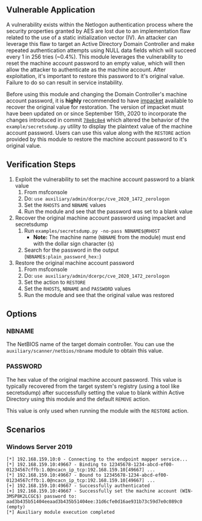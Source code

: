 ## Vulnerable Application
A vulnerability exists within the Netlogon authentication process where the security properties granted by AES are lost
due to an implementation flaw related to the use of a static initialization vector (IV). An attacker can leverage this
flaw to target an Active Directory Domain Controller and make repeated authentication attempts using NULL data fields
which will succeed every 1 in 256 tries (~0.4%). This module leverages the vulnerability to reset the machine account
password to an empty value, which will then allow the attacker to authenticate as the machine account. After
exploitation, it's important to restore this password to it's original value. Failure to do so can result in service
instability.

Before using this module and changing the Domain Controller's machine account password, it is **highly** recommended to
have [impacket](https://github.com/SecureAuthCorp/impacket) available to recover the original value for restoration. The
version of impacket must have been updated on or since September 15th, 2020 to incorporate the changes introduced in
commit [`78e8c8e4`](https://github.com/SecureAuthCorp/impacket/commit/78e8c8e41b3f163f1271a01ce3f2bf3bb880f687) which
altered the behavior of the `example/secretsdump.py` utility to display the plaintext value of the machine account
password. Users can use this value along with the `RESTORE` action provided by this module to restore the machine
account password to it's original value.

## Verification Steps

1. Exploit the vulnerability to set the machine account password to a blank value
    1. From msfconsole
    1. Do: `use auxiliary/admin/dcerpc/cve_2020_1472_zerologon`
    1. Set the `RHOSTS` and `NBNAME` values
    1. Run the module and see that the password was set to a blank value
1. Recover the original machine account password using impacket and secretsdump
    1. Run `examples/secretsdump.py -no-pass NBNAME$@RHOST`
        * **Note:** The machine name (`NBNAME` from the module) must end with the dollar sign character (`$`)
    1. Search for the password in the output (`NBNAME$:plain_password_hex:`)
1. Restore the original machine account password
    1. From msfconsole
    1. Do: `use auxiliary/admin/dcerpc/cve_2020_1472_zerologon`
    1. Set the action to `RESTORE`
    1. Set the `RHOSTS`, `NBNAME` and `PASSWORD` values
    1. Run the module and see that the original value was restored

## Options

### NBNAME

The NetBIOS name of the target domain controller. You can use the `auxiliary/scanner/netbios/nbname` module to obtain
this value.

### PASSWORD

The hex value of the original machine account password. This value is typically recovered from the target system's
registry (using a tool like secretsdump) after successfully setting the value to blank within Active Directory using
this module and the default `REMOVE` action.

This value is only used when running the module with the `RESTORE` action.

## Scenarios

### Windows Server 2019

```
[*] 192.168.159.10:0 - Connecting to the endpoint mapper service...
[*] 192.168.159.10:49667 - Binding to 12345678-1234-abcd-ef00-01234567cffb:1.0@ncacn_ip_tcp:192.168.159.10[49667] ...
[*] 192.168.159.10:49667 - Bound to 12345678-1234-abcd-ef00-01234567cffb:1.0@ncacn_ip_tcp:192.168.159.10[49667] ...
[+] 192.168.159.10:49667 - Successfully authenticated
[+] 192.168.159.10:49667 - Successfully set the machine account (WIN-3MSP8K2LCGC$) password to: aad3b435b51404eeaad3b435b51404ee:31d6cfe0d16ae931b73c59d7e0c089c0 (empty)
[*] Auxiliary module execution completed
```
